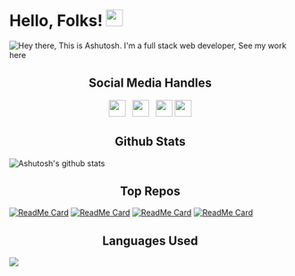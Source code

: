 # Hello, Folks! <img src="https://github.com/Ashutosh00710/Ashutosh00710/blob/master/wave.gif" width="30px">

![Hey there, This is Ashutosh. I'm a full stack web developer, See my work here](https://github.com/Ashutosh00710/Ashutosh00710/blob/master/Overview.gif)

<h2 align='center'>Social Media Handles</h2>
<p align='center'>
<a href="https://twitter.com/Ashutos68632603"><img height="30" src="https://github.com/Ashutosh00710/Ashutosh00710/blob/master/icon/twitter.png"></a>&nbsp;&nbsp;
<a href="https://www.instagram.com/07_ashutosh_dwivedi/"><img height="30" src="https://github.com/Ashutosh00710/Ashutosh00710/blob/master/icon/instagram.jpg"></a>&nbsp;&nbsp;
<a href="https://www.facebook.com/ashutosh.a.dwivedi.3/"><img height="30" src="https://github.com/Ashutosh00710/Ashutosh00710/blob/master/icon/facebook.png"></a>
<a href="https://www.linkedin.com/in/ashutosh-dwivedi-b3025b196"><img height="30" src="https://github.com/Ashutosh00710/Ashutosh00710/blob/master/icon/linkedin.png"></a>
</p>

<h2 align='center'>Github Stats</h2>

![Ashutosh's github stats](https://github-readme-stats.vercel.app/api?username=ashutosh00710&show_icons=true&theme=synthwave)

<h2 align='center'>Top Repos</h2>
<div display='grid'>

[![ReadMe Card](https://github-readme-stats.vercel.app/api/pin/?username=ashutosh00710&repo=crwn-clothing&theme=synthwave)](https://github.com/Ashutosh00710/crwn-clothing)
[![ReadMe Card](https://github-readme-stats.vercel.app/api/pin/?username=ashutosh00710&repo=be-social_&theme=synthwave)](https://github.com/Ashutosh00710/be-social_)
[![ReadMe Card](https://github-readme-stats.vercel.app/api/pin/?username=ashutosh00710&repo=Block-Breaker-Game&theme=synthwave)](https://github.com/Ashutosh00710/Block-Breaker-Game)
[![ReadMe Card](https://github-readme-stats.vercel.app/api/pin/?username=ashutosh00710&repo=facedetection-brain&theme=synthwave)](https://github.com/Ashutosh00710/facedetection-brain)

</div>

<h2 align='center'>Languages Used</h2>
<a href="https://github.com/Ashutosh00710/Ashutosh00710">
  <img align="center" src="https://github-readme-stats.vercel.app/api/top-langs/?username=Ashutosh00710&hide=java,html&title_color=ffffff&text_color=c9cacc&icon_color=2bbc8a&bg_color=282A36" />
</a>
